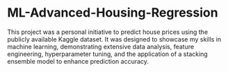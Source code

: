 # ML-Advanced-Housing-Regression
This project was a personal initiative to predict house prices using the publicly available Kaggle dataset. It was designed to showcase my skills in machine learning, demonstrating extensive data analysis, feature engineering, hyperparameter tuning, and the application of a stacking ensemble model to enhance prediction accuracy.
